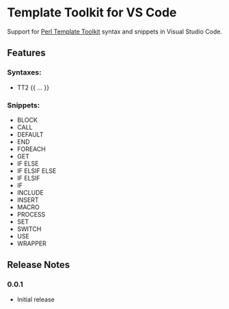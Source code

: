 # Template Toolkit for VS Code

Support for [Perl Template Toolkit](http://www.template-toolkit.org/index.html) syntax and snippets in Visual Studio Code.


## Features

### Syntaxes:

- TT2 {{ ... }}

### Snippets:
- BLOCK
- CALL
- DEFAULT
- END
- FOREACH
- GET
- IF ELSE
- IF ELSIF ELSE
- IF ELSIF
- IF
- INCLUDE
- INSERT
- MACRO
- PROCESS
- SET
- SWITCH
- USE
- WRAPPER

## Release Notes

### 0.0.1
- Initial release
